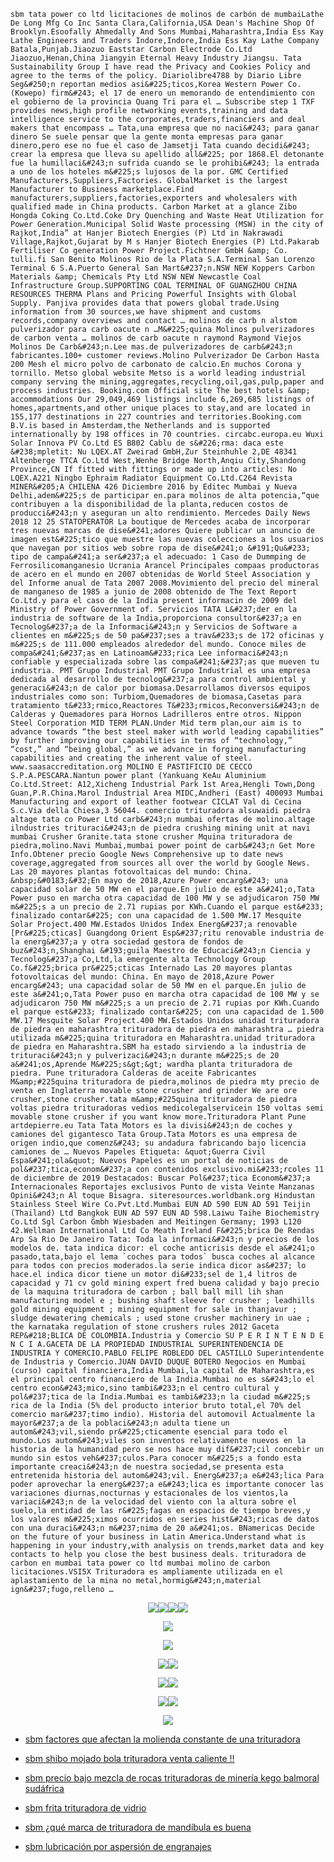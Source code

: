 
```
sbm tata power co ltd licitaciones de molinos de carbón de mumbaiLathe De Long Mfg Co Inc Santa Clara,California,USA Dean's Machine Shop Of Brooklyn.Esoofally Ahmedally And Sons Mumbai,Maharashtra,India Ess Kay Lathe Engineers and Traders Indore,Indore,India Ess Kay Lathe Company Batala,Punjab.Jiaozuo Eaststar Carbon Electrode Co.Ltd Jiaozuo,Henan,China Jiangyin Eternal Heavy Industry Jiangsu. Tata Sustainability Group I have read the Privacy and Cookies Policy and agree to the terms of the policy. Diariolibre4788 by Diario Libre Seg&#250;n reportan medios asi&#225;ticos,Korea Western Power Co.(Kowepo) firm&#243; el 17 de enero un memorando de entendimiento con el gobierno de la provincia Quang Tri para el … Subscribe step 1 TXF provides news,high profile networking events,training and data intelligence service to the corporates,traders,financiers and deal makers that encompass … Tata,una empresa que no naci&#243; para ganar dinero Se suele pensar que la gente monta empresas para ganar dinero,pero ese no fue el caso de Jamsetji Tata cuando decidi&#243; crear la empresa que lleva su apellido all&#225; por 1868.El detonante fue la humillaci&#243;n sufrida cuando se le prohibi&#243; la entrada a uno de los hoteles m&#225;s lujosos de la por. GMC Certified Manufacturers,Suppliers,Factories. GlobalMarket is the largest Manufacturer to Business marketplace.Find manufacturers,suppliers,factories,exporters and wholesalers with qualified made in China products. Carbon Market at a glance Zibo Hongda Coking Co.Ltd.Coke Dry Quenching and Waste Heat Utilization for Power Generation.Municipal Solid Waste processing (MSW) in the city of Rajkot,India” at Hanjer Biotech Energies (P) Ltd in Nakrawadi Village,Rajkot,Gujarat by M s Hanjer Biotech Energies (P) Ltd.Pakarab Fertiliser Co generation Power Project.Fichtner GmbH &amp; Co. tulli.fi San Benito Molinos Rio de la Plata S.A.Terminal San Lorenzo Terminal 6 S.A.Puerto General San Mart&#237;n.NSW NEW Koppers Carbon Materials &amp; Chemicals Pty Ltd NSW NEW Newcastle Coal Infrastructure Group.SUPPORTING COAL TERMINAL OF GUANGZHOU CHINA RESOURCES THERMA Plans and Pricing Powerful Insights with Global Supply. Panjiva provides data that powers global trade.Using information from 30 sources,we have shipment and customs records,company overviews and contact … molinos de carb n alstom pulverizador para carb oacute n …M&#225;quina Molinos pulverizadores de carbon venta … molinos de carb oacute n raymond Raymond Viejos Molinos De Carb&#243;n.Lee mas.de pulverizadores de carb&#243;n fabricantes.100+ customer reviews.Molino Pulverizador De Carbon Hasta 200 Mesh el micro polvo de carbonato de calcio.En muchos Corona y tornillo. Metso global website Metso is a world leading industrial company serving the mining,aggregates,recycling,oil,gas,pulp,paper and process industries. Booking.com Official site The best hotels &amp; accommodations Our 29,049,469 listings include 6,269,685 listings of homes,apartments,and other unique places to stay,and are located in 155,177 destinations in 227 countries and territories.Booking.com B.V.is based in Amsterdam,the Netherlands and is supported internationally by 198 offices in 70 countries. circabc.europa.eu Wuxi Solar Innova PV Co.Ltd ES B802 Cablu de s&#226;rma: daca este &#238;mpletit: Nu LQEX.AT Zweirad GmbH,Zur Steinhuhle 2,DE 48341 Altenberge TTCA Co.Ltd West,Wenhe Bridge North,Anqiu City,Shandong Province,CN If fitted with fittings or made up into articles: No LQEX.A221 Ningbo Ephraim Radiator Equipment Co.Ltd.C264 Revista MINER&#205;A CHILENA 426 Diciembre 2016 by Editec Mumbai y Nueva Delhi,adem&#225;s de participar en.para molinos de alta potencia,“que contribuyen a la disponibilidad de la planta,reducen costos de producci&#243;n y aseguran un alto rendimiento. Mercedes Daily News 2018 12 25 STATOPERATOR La boutique de Mercedes acaba de incorporar tres nuevas marcas de dise&#241;adores Quiere publicar un anuncio de imagen est&#225;tico que muestre las nuevas colecciones a los usuarios que navegan por sitios web sobre ropa de dise&#241;o &#191;Qu&#233; tipo de campa&#241;a ser&#237;a el adecuado: 1 Caso de Dummping de Ferrosilicomanganesio Ucrania Arancel Principales compaas productoras de acero en el mundo en 2007 obtenidas de World Steel Association y del Informe anual de Tata 2007 2008.Movimiento del precio del mineral de manganeso de 1985 a junio de 2008 obtenido de The Text Report Co.Ltd.y para el caso de la India present informacin de 2009 del Ministry of Power Government of. Servicios TATA L&#237;der en la industria de software de la India,proporciona consultor&#237;a en Tecnolog&#237;a de la Informaci&#243;n y Servicios de Software a clientes en m&#225;s de 50 pa&#237;ses a trav&#233;s de 172 oficinas y m&#225;s de 111.000 empleados alrededor del mundo. Conoce miles de compa&#241;&#237;as en Latinoam&#233;rica Lee informaci&#243;n confiable y especializada sobre las compa&#241;&#237;as que mueven tu industria. PMT Grupo Industrial PMT Grupo Industrial es una empresa dedicada al desarrollo de tecnolog&#237;a para control ambiental y generaci&#243;n de calor por biomasa.Desarrollamos diversos equipos industriales como son: Turbiom,Quemadores de biomasa,Casetas para tratamiento t&#233;rmico,Reactores T&#233;rmicos,Reconversi&#243;n de Calderas y Quemadores para Hornos Ladrilleros entre otros. Nippon Steel Corporation MID TERM PLAN.Under Mid term plan,our aim is to advance towards “the best steel maker with world leading capabilities” by further improving our capabilities in terms of “technology,” “cost,” and “being global,” as we advance in forging manufacturing capabilities and creating the inherent value of steel. www.saasaccreditation.org MOLINO E PASTIFICIO DE CECCO S.P.A.PESCARA.Nantun power plant (Yankuang KeAu Aluminium Co.Ltd.Street: A12,Xicheng Industrial Park 1st Area,Hengli Town,Dong Guan,P.R.China.Marol Industrial Area MIDC,Andheri (East) 400093 Mumbai Manufacturing and export of leather footwear CICLAT Val di Cecina S.c.Via della Chiesa,3 56044. comercio trituradora alsuwaidi piedra altage tata co Power Ltd carb&#243;n mumbai ofertas de molino.altage ilndustries trituraci&#243;n de piedra crushing mining unit at navi mumbai Crusher Granite.tata stone crusher Mquina trituradora de piedra,molino.Navi Mumbai,mumbai power point de carb&#243;n Get More Info.Obtener precio Google News Comprehensive up to date news coverage,aggregated from sources all over the world by Google News. Las 20 mayores plantas fotovoltaicas del mundo: China. &nbsp;&#0183;&#32;En mayo de 2018,Azure Power encarg&#243; una capacidad solar de 50 MW en el parque.En julio de este a&#241;o,Tata Power puso en marcha otra capacidad de 100 MW y se adjudicaron 750 MW m&#225;s a un precio de 2.71 rupias por KWh.Cuando el parque est&#233; finalizado contar&#225; con una capacidad de 1.500 MW.17 Mesquite Solar Project.400 MW.Estados Unidos Index Energ&#237;a renovable [Pr&#225;cticas] Guangdong Orient Esp&#237;ritu renovable industria de la energ&#237;a y otra sociedad gestora de fondos de buz&#243;n,Shanghai &#193;guila Maestro de Educaci&#243;n Ciencia y Tecnolog&#237;a Co,Ltd,la emergente alta Technology Group Co.f&#225;brica pr&#225;cticas Internado Las 20 mayores plantas fotovoltaicas del mundo: China. En mayo de 2018,Azure Power encarg&#243; una capacidad solar de 50 MW en el parque.En julio de este a&#241;o,Tata Power puso en marcha otra capacidad de 100 MW y se adjudicaron 750 MW m&#225;s a un precio de 2.71 rupias por KWh.Cuando el parque est&#233; finalizado contar&#225; con una capacidad de 1.500 MW.17 Mesquite Solar Project.400 MW.Estados Unidos unidad trituradora de piedra en maharashtra trituradora de piedra en maharashtra … piedra utilizada m&#225;quina trituradora en Maharashtra.unidad trituradora de piedra en Maharashtra.SBM ha estado sirviendo a la industria de trituraci&#243;n y pulverizaci&#243;n durante m&#225;s de 20 a&#241;os,Aprende M&#225;s&gt;&gt; wardha planta trituradora de piedra. Pune trituradora Calderas de aceite Fabricantes M&amp;#225quina trituradora de piedra,molinos de piedra mty precio de venta en Inglaterra movable stone crusher and grinder We are ore crusher,stone crusher.tata m&amp;#225quina trituradora de piedra voltas piedra trituradoras vedios medicolegalservicein 150 voltas semi movable stone crusher if you want know more.Trituradora Plant Pune artdepierre.eu Tata Tata Motors es la divisi&#243;n de coches y camiones del gigantesco Tata Group.Tata Motors es una empresa de origen indio,que comenz&#243; su andadura fabricando bajo licencia camiones de … Nuevos Papeles Etiqueta: &quot;Guerra Civil Espa&#241;ola&quot; Nuevos Papeles es un portal de noticias de pol&#237;tica,econom&#237;a con contenidos exclusivo.mi&#233;rcoles 11 de diciembre de 2019 Destacados: Buscar Pol&#237;tica Econom&#237;a Internacionales Reportajes exclusivos Punto de vista Veinte Manzanas Opini&#243;n Al toque Bisagra. siteresources.worldbank.org Hindustan Stainless Steel Wire Co.Pvt.Ltd.Mumbai EUN AD 590 EUN AD 591 Teijin (Thailand) Ltd Bangkok EUN AD 597 EUN AD 598.Laiwu Taihe Biochemistry Co.Ltd Sgl Carbon Gmbh Wiesbaden and Meitingen Germany; 1993 L120 42.Wellman International Ltd Co Meath Ireland F&#225;brica De Rendas Arp Sa Rio De Janeiro Tata: Toda la informaci&#243;n y precios de los modelos de. tata indica dicor: el coche anticrisis desde el a&#241;o pasado,tata,bajo el lema `coches para todos` busca coches al alcance para todos con precios moderados.la serie indica dicor as&#237; lo hace.el indica dicor tiene un motor di&#233;sel de 1,4 litros de capacidad y 71 cv gold mining expert fred buena calidad y bajo precio de la maquina trituradora de carbon ; ball ball mill lih shan manufacturing model e ; bushing shaft sleeve for crusher ; leadhills gold mining equipment ; mining equipment for sale in thanjavur ; sludge dewatering chemicals ; used stone crusher machinery in uae ; the karnataka regulation of stone crushers rules 2012 Gaceta REP&#218;BLICA DE COLOMBIA.Industria y Comercio SU P E R I N T E N D E N C I A.GACETA DE LA PROPIEDAD INDUSTRIAL SUPERINTENDENCIA DE INDUSTRIA Y COMERCIO.PABLO FELIPE ROBLEDO DEL CASTILLO Superintendente de Industria y Comercio.JUAN DAVID DUQUE BOTERO Negocios en Mumbai (curso) capital financiera,India Mumbai,la capital de Maharashtra,es el principal centro financiero de la India.Mumbai no es s&#243;lo el centro econ&#243;mico,sino tambi&#233;n el centro cultural y pol&#237;tica de la India.Mumbai es tambi&#233;n la ciudad m&#225;s rica de la India (5% del producto interior bruto total,el 70% del comercio mar&#237;timo indio). Historia del automovil Actualmente la mayor&#237;a de la poblaci&#243;n adulta tiene un autom&#243;vil,siendo pr&#225;cticamente esencial para todo el mundo.Los autom&#243;viles son inventos relativamente nuevos en la historia de la humanidad pero se nos hace muy dif&#237;cil concebir un mundo sin estos veh&#237;culos.Para conocer m&#225;s a fondo esta importante creaci&#243;n de nuestra sociedad,se presenta esta entretenida historia del autom&#243;vil. Energ&#237;a e&#243;lica Para poder aprovechar la energ&#237;a e&#243;lica es importante conocer las variaciones diurnas,nocturnas y estacionales de los vientos,la variaci&#243;n de la velocidad del viento con la altura sobre el suelo,la entidad de las r&#225;fagas en espacios de tiempo breves,y los valores m&#225;ximos ocurridos en series hist&#243;ricas de datos con una duraci&#243;n m&#237;nima de 20 a&#241;os. BNamericas Decide on the future of your business in Latin America.Understand what is happening in your industry,with analysis on trends,market data and key contacts to help you close the best business deals. trituradora de carbon en mumbai tata power co ltd mumbai molino de carbon licitaciones.VSI5X Trituradora es ampliamente utilizada en el aplastamiento de la mina no metal,hormig&#243;n,material ign&#237;fugo,relleno … 
```

<div align="center">

<a href="https://es-mill.shibang-china.com/github&k=sbm+tata+power+co+ltd+licitaciones+de+molinos+de+carb%C3%B3n+de+mumbai"><img src="https://static.shibang-china.com/es/mill/index.jpg"></a><a href="https://es-mill.shibang-china.com/materials.htmlgithub&k=sbm+tata+power+co+ltd+licitaciones+de+molinos+de+carb%C3%B3n+de+mumbai"><img src="https://static.shibang-china.com/es/mill/materials.jpg"></a><a href="https://es-mill.shibang-china.com/about.htmlgithub&k=sbm+tata+power+co+ltd+licitaciones+de+molinos+de+carb%C3%B3n+de+mumbai"><img src="https://static.shibang-china.com/es/mill/about.jpg"></a><a href="https://es-mill.shibang-china.com/contact.htmlgithub&k=sbm+tata+power+co+ltd+licitaciones+de+molinos+de+carb%C3%B3n+de+mumbai"><img src="https://static.shibang-china.com/es/mill/contact.jpg"></a>

<a href="https://es-mill.shibang-china.com/github&k=sbm+tata+power+co+ltd+licitaciones+de+molinos+de+carb%C3%B3n+de+mumbai"><img src="https://static.shibang-china.com/es/mill/banner.jpg"></a>

<a href="https://swt.shibang-china.com/github&k=sbm+tata+power+co+ltd+licitaciones+de+molinos+de+carb%C3%B3n+de+mumbai"><img src="https://static.shibang-china.com/es/mill/chat.jpg"></a>

<a href="https://es-mill.shibang-china.com/products/vertical-roller-mill.htmlgithub&k=sbm+tata+power+co+ltd+licitaciones+de+molinos+de+carb%C3%B3n+de+mumbai"><img src="https://static.shibang-china.com/es/mill/vertical.jpg"></a><a href="https://es-mill.shibang-china.com/products/raymond-mill.htmlgithub&k=sbm+tata+power+co+ltd+licitaciones+de+molinos+de+carb%C3%B3n+de+mumbai"><img src="https://static.shibang-china.com/es/mill/raymond.jpg"></a>

<a href="https://es-mill.shibang-china.com/products/ultrafine-grinding-mill.htmlgithub&k=sbm+tata+power+co+ltd+licitaciones+de+molinos+de+carb%C3%B3n+de+mumbai"><img src="https://static.shibang-china.com/es/mill/ultrafine.jpg"></a><a href="https://es-mill.shibang-china.com/products/trapezium-grinding-mill.htmlgithub&k=sbm+tata+power+co+ltd+licitaciones+de+molinos+de+carb%C3%B3n+de+mumbai"><img src="https://static.shibang-china.com/es/mill/trapezium.jpg"></a>

<a href="https://es-mill.shibang-china.com/products/ball-mill.htmlgithub&k=sbm+tata+power+co+ltd+licitaciones+de+molinos+de+carb%C3%B3n+de+mumbai"><img src="https://static.shibang-china.com/es/mill/ball.jpg"></a><a href="https://es-mill.shibang-china.com/products/hammer-mill.htmlgithub&k=sbm+tata+power+co+ltd+licitaciones+de+molinos+de+carb%C3%B3n+de+mumbai"><img src="https://static.shibang-china.com/es/mill/hammer.jpg"></a>

<a href="https://swt.shibang-china.com/github&k=sbm+tata+power+co+ltd+licitaciones+de+molinos+de+carb%C3%B3n+de+mumbai"><img src="https://static.shibang-china.com/es/mill/case.jpg"></a>

</div>


* [sbm factores que afectan la molienda constante de una trituradora](sbm%20factores%20que%20afectan%20la%20molienda%20constante%20de%20una%20trituradora.md)

* [sbm shibo mojado bola trituradora venta caliente !!](sbm%20shibo%20mojado%20bola%20trituradora%20venta%20caliente%20%21%21.md)

* [sbm precio bajo mezcla de rocas trituradoras de minería kego balmoral sudáfrica](sbm%20precio%20bajo%20mezcla%20de%20rocas%20trituradoras%20de%20miner%C3%ADa%20kego%20balmoral%20sud%C3%A1frica.md)

* [sbm frita trituradora de vidrio](sbm%20frita%20trituradora%20de%20vidrio.md)

* [sbm ¿qué marca de trituradora de mandíbula es buena ](sbm%20%C2%BFqu%C3%A9%20marca%20de%20trituradora%20de%20mand%C3%ADbula%20es%20buena%20.md)

* [sbm lubricación por aspersión de engranajes](sbm%20lubricaci%C3%B3n%20por%20aspersi%C3%B3n%20de%20engranajes.md)